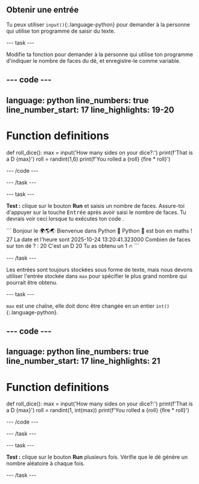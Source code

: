 ## Obtenir une entrée

Tu peux utiliser `input()`{:.language-python} pour demander à la personne qui utilise ton programme de saisir du texte.

--- task ---

Modifie ta fonction pour demander à la personne qui utilise ton programme d'indiquer le nombre de faces du dé, et enregistre-le comme variable.

--- code ---
---
language: python line_numbers: true line_number_start: 17
line_highlights: 19-20
---
# Function definitions
def roll_dice(): max = input('How many sides on your dice?:') print(f'That is a D {max}') roll = randint(1,6) print(f'You rolled a {roll} {fire * roll}')

--- /code ---

--- /task ---

--- task ---

**Test :** clique sur le bouton **Run** et saisis un nombre de faces. Assure-toi d'appuyer sur la touche <kbd> Entrée</kbd> après avoir saisi le nombre de faces. Tu devrais voir ceci lorsque tu exécutes ton code .

<div class="c-project-output">
```
Bonjour le 🌍🌎🌏
Bienvenue dans Python 🐍
Python 🐍 est bon en maths !
27
La date et l'heure sont 2025-10-24 13:20:41.323000
Combien de faces sur ton dé ? :
20 
C'est un D 20
Tu as obtenu un 1 🔥
```

--- /task ---

Les entrées sont toujours stockées sous forme de texte, mais nous devons utiliser l'entrée stockée dans `max` pour spécifier le plus grand nombre qui pourrait être obtenu.

--- task ---

`max` est une chaîne, elle doit donc être changée en un entier `int()`{:.language-python}.


--- code ---
---
language: python line_numbers: true line_number_start: 17
line_highlights: 21
---
# Function definitions
def roll_dice(): max = input('How many sides on your dice?:') print(f'That is a D {max}') roll = randint(1, int(max)) print(f'You rolled a {roll} {fire * roll}')

--- /code ---

--- /task ---

--- task ---

**Test :** clique sur le bouton **Run** plusieurs fois. Vérifie que le dé génère un nombre aléatoire à chaque fois.

--- /task ---

